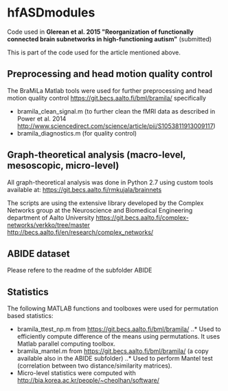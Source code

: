 # hfASDmodules #
Code used in **Glerean et al. 2015 "Reorganization of functionally connected brain subnetworks in high-functioning autism"** (submitted)

This is part of the code used for the article mentioned above. 

## Preprocessing and head motion quality control ##
The BraMiLa Matlab tools were used for further preprocessing and head motion quality control
https://git.becs.aalto.fi/bml/bramila/
specifically
- bramila_clean_signal.m (to further clean the fMRI data as described in Power et al. 2014 http://www.sciencedirect.com/science/article/pii/S1053811913009117)
- bramila_diagnostics.m (for quality control)

## Graph-theoretical analysis (macro-level, mesoscopic, micro-level) ##
All graph-theoretical analysis was done in Python 2.7 using custom tools available at:
https://git.becs.aalto.fi/rmkujala/brainnets

The scripts are using the extensive library developed by the Complex Networks group at the Neuroscience and Biomedical Engineering department of Aalto University
https://git.becs.aalto.fi/complex-networks/verkko/tree/master
http://becs.aalto.fi/en/research/complex_networks/

## ABIDE dataset ##
Please refere to the readme of the subfolder ABIDE 

## Statistics ##
The following MATLAB functions and toolboxes were used for permutation based statistics:
* bramila_ttest_np.m from https://git.becs.aalto.fi/bml/bramila/
..* Used to efficiently compute difference of the means using permutations. It uses Matlab parallel computing toolbox.
* bramila_mantel.m from https://git.becs.aalto.fi/bml/bramila/ (a copy available also in the ABIDE subfolder)
..* Used to perform Mantel test (correlation between two distance/similarity matrices). 
* Micro-level statistics were computed with http://bia.korea.ac.kr/people/~cheolhan/software/ 


